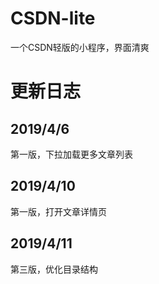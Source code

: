 # CSDN-lite
一个CSDN轻版的小程序，界面清爽
# 更新日志
## 2019/4/6
第一版，下拉加载更多文章列表
## 2019/4/10
第一版，打开文章详情页
## 2019/4/11
第三版，优化目录结构
